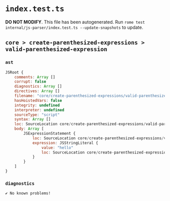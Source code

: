 # `index.test.ts`

**DO NOT MODIFY**. This file has been autogenerated. Run `rome test internal/js-parser/index.test.ts --update-snapshots` to update.

## `core > create-parenthesized-expressions > valid-parenthesized-expression`

### `ast`

```javascript
JSRoot {
	comments: Array []
	corrupt: false
	diagnostics: Array []
	directives: Array []
	filename: "core/create-parenthesized-expressions/valid-parenthesized-expression/input.js"
	hasHoistedVars: false
	integrity: undefined
	interpreter: undefined
	sourceType: "script"
	syntax: Array []
	loc: SourceLocation core/create-parenthesized-expressions/valid-parenthesized-expression/input.js 1:0-2:0
	body: Array [
		JSExpressionStatement {
			loc: SourceLocation core/create-parenthesized-expressions/valid-parenthesized-expression/input.js 1:0-1:10
			expression: JSStringLiteral {
				value: "hello"
				loc: SourceLocation core/create-parenthesized-expressions/valid-parenthesized-expression/input.js 1:1-1:8
			}
		}
	]
}
```

### `diagnostics`

```
✔ No known problems!

```
